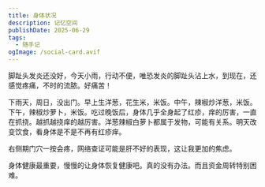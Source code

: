```yaml
---
title: 身体状况
description: 记忆空间
publishDate: 2025-06-29
tags:
  - 随手记
ogImage: /social-card.avif
---
```

脚趾头发炎还没好，今天小雨，行动不便，唯恐发炎的脚趾头沾上水，到现在，还感觉疼痛，不时的流脓。好痛苦！

下雨天，周日，没出门。早上生洋葱，花生米，米饭。中午，辣椒炒洋葱，米饭。下午，辣椒炒萝卜，米饭。吃过晚饭后，身体几乎全身起了红疹，痒的厉害，一直在抓挠。越抓越挠痒的越厉害。洋葱辣椒白萝卜都属于发物，可能有关系。明天改变饮食，看身体是不是不再有红疹痒。

右侧期门穴一按会疼，网络查证可能是肝不好的表现，这让我更加的焦虑。

身体健康最重要，慢慢的让身体恢复健康吧。真的没有办法。而且资金周转特别困难。
